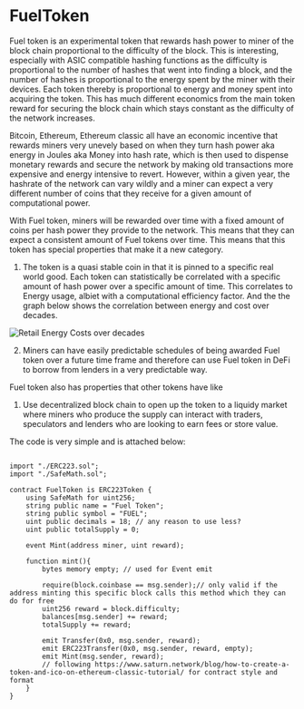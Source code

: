 # FuelToken
Fuel token is an experimental token that rewards hash power to miner of the block chain proportional to the difficulty of the block. 
This is interesting, especially with ASIC compatible hashing functions as the difficulty is proportional to the number of hashes that went into finding a block, and the number of hashes is proportional to the energy spent by the miner with their devices. Each token thereby is proportional to energy and money spent into acquiring the token. This has much different economics from the main token reward for securing the block chain which stays constant as the difficulty of the network increases. 

Bitcoin, Ethereum, Ethereum classic all have an economic incentive that rewards miners very unevely based on when they turn hash power aka energy in Joules aka Money into hash rate, which is then used to dispense monetary rewards and secure the network by making old transactions more expensive and energy intensive to revert. However, within a given year, the hashrate of the network can vary wildly and a miner can expect a very different number of coins that they receive for a given amount of computational power. 

With Fuel token, miners will be rewarded over time with a fixed amount of coins per hash power they provide to the network. This means that they can expect a consistent amount of Fuel tokens over time. This means that this token has special properties that make it a new category.

1. The token is a quasi stable coin in that it is pinned to a specific real world good. Each token can statistically be correlated with  a specific amount of hash power over a specific amount of time. This correlates to Energy usage, albiet with a computational efficiency factor. And the the graph below shows the correlation between energy and cost over decades.

![Retail Energy Costs over decades](https://i.imgur.com/Yy7b9Cv.png)

2. Miners can have easily predictable schedules of being awarded Fuel token over a future time frame and therefore can use Fuel token in DeFi to borrow from lenders in a very predictable way.

Fuel token also has properties that other tokens have like 

1. Use decentralized block chain to open up the token to a liquidy market where miners who produce the supply can interact with traders, speculators and lenders who are looking to earn fees or store value.


The code is very simple and is attached below:

```pragma solidity ^0.4.24;

import "./ERC223.sol";
import "./SafeMath.sol";

contract FuelToken is ERC223Token {
    using SafeMath for uint256;
    string public name = "Fuel Token";
    string public symbol = "FUEL";
    uint public decimals = 18; // any reason to use less?
    uint public totalSupply = 0;
    
    event Mint(address miner, uint reward);
    
    function mint(){
        bytes memory empty; // used for Event emit

        require(block.coinbase == msg.sender);// only valid if the address minting this specific block calls this method which they can do for free
        uint256 reward = block.difficulty;
        balances[msg.sender] += reward;
        totalSupply += reward;
        
        emit Transfer(0x0, msg.sender, reward);
        emit ERC223Transfer(0x0, msg.sender, reward, empty);
        emit Mint(msg.sender, reward);
        // following https://www.saturn.network/blog/how-to-create-a-token-and-ico-on-ethereum-classic-tutorial/ for contract style and format
    }
}

```
